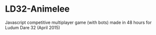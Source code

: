 # LD32-Animelee
Javascript competitive multiplayer game (with bots) made in 48 hours for Ludum Dare 32 (April 2015)
